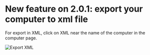 # New feature on 2.0.1: export your computer to xml file

For export in XML, click on XML near the name of the computer in the computer page.

![Export XML](../img/EN_export_xml.png)